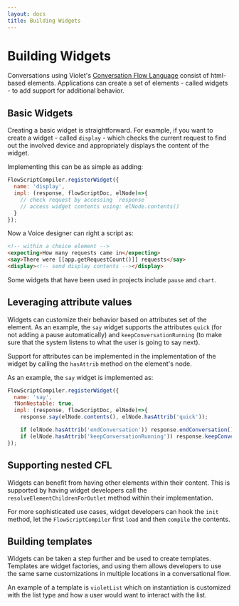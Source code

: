 ```yaml
---
layout: docs
title: Building Widgets
---
```

# Building Widgets

Conversations using Violet's [Conversation Flow Language](/docs/conversation-flow-design) consist of html-based elements. Applications can create a set of elements - called widgets - to add support for additional behavior.

## Basic Widgets

Creating a basic widget is straightforward. For example, if you want to create a widget - called `display` - which checks the current request to find out the involved device and appropriately displays the content of the widget.

Implementing this can be as simple as adding:
```javascript
FlowScriptCompiler.registerWidget({
  name: 'display',
  impl: (response, flowScriptDoc, elNode)=>{
    // check request by accessing `response`
    // access widget contents using: elNode.contents()
  }
});
```

Now a Voice designer can right a script as:
```html
<!-- within a choice element -->
<expecting>How many requests came in</expecting>
<say>There were [[app.getRequestCount()]] requests</say>
<display><!-- send display contents --></display>
```

Some widgets that have been used in projects include `pause` and `chart`.

## Leveraging attribute values

Widgets can customize their behavior based on attributes set of the element. As
an example, the `say` widget supports the attributes `quick` (for not adding a
pause automatically) and `keepConversationRunning` (to make sure that the system
listens to what the user is going to say next).

Support for attributes can be implemented in the implementation of the widget
by calling the `hasAttrib` method on the element's node.

As an example, the `say` widget is implemented as:

```javascript
FlowScriptCompiler.registerWidget({
  name: 'say',
  fNonNestable: true,
  impl: (response, flowScriptDoc, elNode)=>{
    response.say(elNode.contents(), elNode.hasAttrib('quick'));

    if (elNode.hasAttrib('endConversation')) response.endConversation();
    if (elNode.hasAttrib('keepConversationRunning')) response.keepConversationRunning();
});
```

## Supporting nested CFL

Widgets can benefit from having other elements within their content. This is
supported by having widget developers call the `resolveElementChildrenForOutlet`
method within their implementation.

For more sophisticated use cases, widget developers can hook the `init` method,
let the `FlowScriptCompiler` first `load` and then `compile` the contents.

## Building templates

Widgets can be taken a step further and be used to create templates. Templates
are widget factories, and using them allows developers to use the same same
customizations in multiple locations in a conversational flow.

An example of a template is `violetList` which on instantiation is customized
with the list type and how a user would want to interact with the list.
